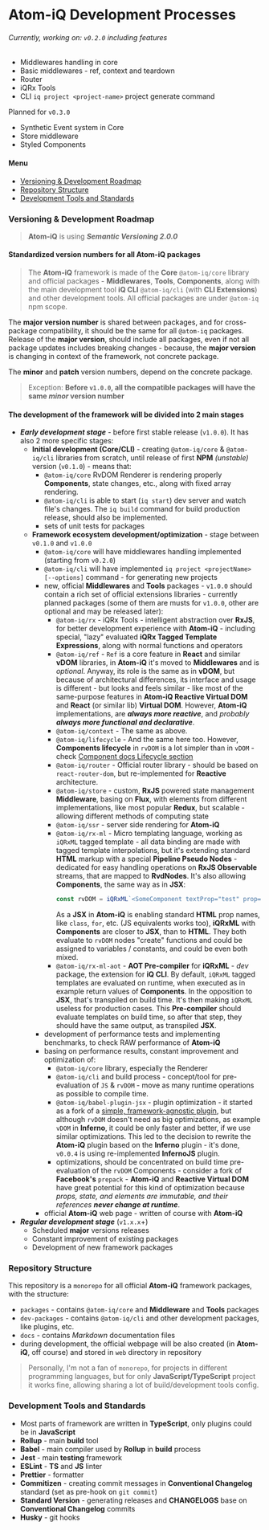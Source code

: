 Atom-iQ Development Processes
=============================
###### Currently, working on: `v0.2.0` including features
- Middlewares handling in core
- Basic middlewares - ref, context and teardown
- Router
- iQRx Tools
- CLI `iq project <project-name>` project generate command

Planned for `v0.3.0`
- Synthetic Event system in Core
- Store middleware
- Styled Components

#### Menu
- [Versioning & Development Roadmap](#versioning--development-roadmap)
- [Repository Structure](#repository-structure)
- [Development Tools and Standards](#development-tools-and-standards)

### Versioning & Development Roadmap
> **Atom-iQ** is using _**Semantic Versioning 2.0.0**_

#### Standardized version numbers for all **Atom-iQ** packages
> The **Atom-iQ** framework is made of the **Core** `@atom-iq/core` library and official packages - **Middlewares**,
> **Tools**, **Components**, along with the main development tool **iQ CLI** `@atom-iq/cli` (with **CLI Extensions**)
> and other development tools. All official packages are under `@atom-iq` npm scope.

The **major version number** is shared between packages, and for cross-package compatibility, it should be the same
for all `@atom-iq` packages. Release of the **major version**, should include all packages, even if not all package updates
includes breaking changes - because, the **major version** is changing in context of the framework, not concrete package.

The **minor** and **patch** version numbers, depend on the concrete package.
> Exception: **Before `v1.0.0`, all the compatible packages will have the same *minor* version number**

#### The development of the framework will be divided into 2 main stages
- _**Early development stage**_ - before first stable release (`v1.0.0`). It has also 2 more specific stages:
  - **Initial development (Core/CLI)** - creating `@atom-iq/core` & `@atom-iq/cli` libraries from scratch,
    until release of first **NPM** _(unstable)_ version (`v0.1.0`) - means that:
    - `@atom-iq/core` RvDOM Renderer is rendering properly **Components**, state changes, etc., along with fixed array rendering.
    - `@atom-iq/cli` is able to start (`iq start`) dev server and watch file's changes. The `iq build` command for
      build production release, should also be implemented.
    - sets of unit tests for packages
  - **Framework ecosystem development/optimization** - stage between `v0.1.0` and `v1.0.0`
    - `@atom-iq/core` will have middlewares handling implemented (starting from `v0.2.0`)
    - `@atom-iq/cli` will have implemented `iq project <projectName> [--options]` command - for generating
      new projects
    - new, official **Middlewares** and **Tools** packages - `v1.0.0` should contain a rich set of official
      extensions libraries - currently planned packages (some of them are musts for `v1.0.0`, other are
      optional and may be released later):
      - `@atom-iq/rx` - iQRx Tools - intelligent abstraction over **RxJS**, for better development
        experience with **Atom-iQ** - including special, "lazy" evaluated **iQRx Tagged Template Expressions**,
        along with normal functions and operators
      - `@atom-iq/ref` - `Ref` is a core feature in **React** and similar **vDOM** libraries, in **Atom-iQ**
        it's moved to **Middlewares** and is _optional_. Anyway, its role is the same as in **vDOM**,
        but because of architectural differences, its interface and usage is different - but looks and feels
        similar - like most of the same-purpose features in **Atom-iQ Reactive Virtual DOM** and **React** (or
        similar lib) **Virtual DOM**. However,  **Atom-iQ** implementations, are _**always more reactive**_,
        and _probably **always more functional and declarative**_.
      - `@atom-iq/context` - The same as above.
      - `@atom-iq/lifecycle` - And the same here too. However, **Components lifecycle** in `rvDOM` is a lot
        simpler than in `vDOM` - check [Component docs Lifecycle section](docs/framework/COMPONENT.md#lifecycle)
      - `@atom-iq/router` - Official router library - should be based on `react-router-dom`, but re-implemented
        for **Reactive** architecture.
      - `@atom-iq/store` - custom, **RxJS** powered state management **Middleware**, basing on **Flux**,
        with elements from different implementations, like most popular **Redux**, but scalable - allowing different
        methods of computing state
      - `@atom-iq/ssr` - server side rendering for **Atom-iQ**
      - `@atom-iq/rx-ml` - Micro templating language, working as `iQRxML` tagged template - all data binding are
        made with tagged template interpolations, but it's extending standard **HTML** markup with a special **Pipeline
        Pseudo Nodes** - dedicated for easy handling operations on **RxJS Observable** streams, that are mapped to
        **RvdNodes**. It's also allowing **Components**, the same way as in **JSX**:
        ```jsx
        const rvDOM = iQRxML`<SomeComponent textProp="test" prop=${prop} ...${rest} />`
        ```
        As a **JSX** in **Atom-iQ** is enabling standard **HTML** prop names, like `class`, `for`, etc. (JS
        equivalents works too), **iQRxML** with **Components** are closer to **JSX**, than to **HTML**. They both
        evaluate to `rvDOM` nodes "create" functions and could be assigned to variables / constants, and could be
        even both mixed.
      - `@atom-iq/rx-ml-aot` - **AOT Pre-compiler** for **iQRxML** - _dev_ package, the extension for **iQ CLI**. By
        default, `iQRxML` tagged templates are evaluated on runtime, when executed as in example return values
        of **Components**. In the opposition to **JSX**, that's transpiled on build time. It's then making `iQRxML`
        useless for production cases. This **Pre-compiler** should evaluate templates on build time, so after that step,
        they should have the same output, as transpiled **JSX**.
    - development of performance tests and implementing benchmarks, to check RAW performance of **Atom-iQ**
    - basing on performance results, constant improvement and optimization of:
      - `@atom-iq/core` library, especially the Renderer
      - `@atom-iq/cli` and build process - concept/tool for pre-evaluation of `JS` & `rvDOM` - move as many runtime
         operations as possible to compile time.
      - `@atom-iq/babel-plugin-jsx` - plugin optimization - it started as a fork of a [simple, framework-agnostic
        plugin](https://github.com/calebmer/node_modules/tree/master/babel-plugin-transform-jsx), but although `rvDOM`
        doesn't need as big optimizations, as example `vDOM` in **Inferno**, it could be only faster and better,
        if we use similar optimizations. This led to the decision to rewrite the **Atom-iQ** plugin based on
        the **Inferno** plugin - it's done, `v0.0.4` is using re-implemented **InfernoJS** plugin.
      - optimizations, should be concentrated on build time pre-evaluation of the `rvDOM` Components - consider a fork
        of **Facebook's** `prepack` - **Atom-iQ** and **Reactive Virtual DOM** have great potential for this kind
        of optimization because _props, state, and elements are immutable, and their references **never change at runtime**_.
    - official **Atom-iQ** web page - written of course with **Atom-iQ**
- _**Regular development stage**_ (`v1.x.x`+)
  - Scheduled **major** versions releases
  - Constant improvement of existing packages
  - Development of new framework packages

### Repository Structure
This repository is a `monorepo` for all official **Atom-iQ** framework packages, with the structure:
- `packages` - contains `@atom-iq/core` and **Middleware** and **Tools** packages
- `dev-packages` - contains `@atom-iq/cli` and other development packages, like plugins, etc.
- `docs` - contains *Markdown* documentation files
- during development, the official webpage will be also created (in **Atom-iQ**, off course) and stored in `web` directory
  in repository
> Personally, I'm not a fan of `monorepo`, for projects in different programming languages, but for only
> **JavaScript/TypeScript** project it works fine, allowing sharing a lot of build/development tools config.
### Development Tools and Standards
- Most parts of framework are written in **TypeScript**, only plugins could be in **JavaScript**
- **Rollup** - main **build** tool
- **Babel** - main compiler used by **Rollup** in **build** process
- **Jest** - main **testing** framework
- **ESLint** - **TS** and **JS** linter
- **Prettier** - formatter
- **Commitizen** - creating commit messages in **Conventional Changelog** standard (set as pre-hook on `git commit`)
- **Standard Version** - generating releases and **CHANGELOGS** base on **Conventional Changelog** commits
- **Husky** - git hooks
